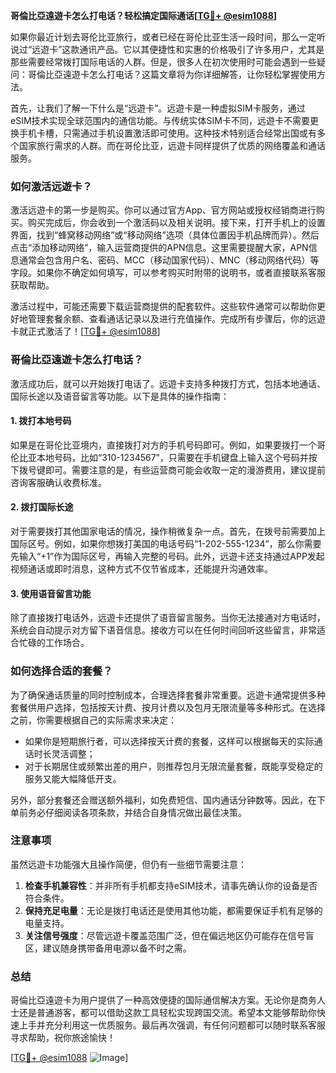 **哥倫比亞遠遊卡怎么打电话？轻松搞定国际通话[[TG💪+ @esim1088](https://t.me/s/esim1088)]**

如果你最近计划去哥伦比亚旅行，或者已经在哥伦比亚生活一段时间，那么一定听说过“远遊卡”这款通讯产品。它以其便捷性和实惠的价格吸引了许多用户，尤其是那些需要经常拨打国际电话的人群。但是，很多人在初次使用时可能会遇到一些疑问：哥倫比亞遠遊卡怎么打电话？这篇文章将为你详细解答，让你轻松掌握使用方法。

首先，让我们了解一下什么是“远遊卡”。远遊卡是一种虚拟SIM卡服务，通过eSIM技术实现全球范围内的通信功能。与传统实体SIM卡不同，远遊卡不需要更换手机卡槽，只需通过手机设置激活即可使用。这种技术特别适合经常出国或有多个国家旅行需求的人群。而在哥伦比亚，远遊卡同样提供了优质的网络覆盖和通话服务。

### **如何激活远遊卡？**

激活远遊卡的第一步是购买。你可以通过官方App、官方网站或授权经销商进行购买。购买完成后，你会收到一个激活码以及相关说明。接下来，打开手机上的设置界面，找到“蜂窝移动网络”或“移动网络”选项（具体位置因手机品牌而异）。然后点击“添加移动网络”，输入运营商提供的APN信息。这里需要提醒大家，APN信息通常会包含用户名、密码、MCC（移动国家代码）、MNC（移动网络代码）等字段。如果你不确定如何填写，可以参考购买时附带的说明书，或者直接联系客服获取帮助。

激活过程中，可能还需要下载运营商提供的配套软件。这些软件通常可以帮助你更好地管理套餐余额、查看通话记录以及进行充值操作。完成所有步骤后，你的远遊卡就正式激活了！[[TG💪+ @esim1088](https://t.me/s/esim1088)]

### **哥倫比亞遠遊卡怎么打电话？**

激活成功后，就可以开始拨打电话了。远遊卡支持多种拨打方式，包括本地通话、国际长途以及语音留言等功能。以下是具体的操作指南：

#### **1. 拨打本地号码**
如果是在哥伦比亚境内，直接拨打对方的手机号码即可。例如，如果要拨打一个哥伦比亚本地号码，比如“310-1234567”，只需要在手机键盘上输入这个号码并按下拨号键即可。需要注意的是，有些运营商可能会收取一定的漫游费用，建议提前咨询客服确认收费标准。

#### **2. 拨打国际长途**
对于需要拨打其他国家电话的情况，操作稍微复杂一点。首先，在拨号前需要加上国际区号。例如，如果你想拨打美国的电话号码“1-202-555-1234”，那么你需要先输入“+1”作为国际区号，再输入完整的号码。此外，远遊卡还支持通过APP发起视频通话或即时消息，这种方式不仅节省成本，还能提升沟通效率。

#### **3. 使用语音留言功能**
除了直接拨打电话外，远遊卡还提供了语音留言服务。当你无法接通对方电话时，系统会自动提示对方留下语音信息。接收方可以在任何时间回听这些留言，非常适合忙碌的工作场合。

### **如何选择合适的套餐？**

为了确保通话质量的同时控制成本，合理选择套餐非常重要。远遊卡通常提供多种套餐供用户选择，包括按天计费、按月计费以及包月无限流量等多种形式。在选择之前，你需要根据自己的实际需求来决定：

- 如果你是短期旅行者，可以选择按天计费的套餐，这样可以根据每天的实际通话时长灵活调整；
- 对于长期居住或频繁出差的用户，则推荐包月无限流量套餐，既能享受稳定的服务又能大幅降低开支。

另外，部分套餐还会赠送额外福利，如免费短信、国内通话分钟数等。因此，在下单前务必仔细阅读各项条款，并结合自身情况做出最佳决策。

### **注意事项**

虽然远遊卡功能强大且操作简便，但仍有一些细节需要注意：

1. **检查手机兼容性**：并非所有手机都支持eSIM技术，请事先确认你的设备是否符合条件。
2. **保持充足电量**：无论是拨打电话还是使用其他功能，都需要保证手机有足够的电量支持。
3. **关注信号强度**：尽管远遊卡覆盖范围广泛，但在偏远地区仍可能存在信号盲区，建议随身携带备用电源以备不时之需。

### **总结**

哥倫比亞遠遊卡为用户提供了一种高效便捷的国际通信解决方案。无论你是商务人士还是普通游客，都可以借助这款工具轻松实现跨国交流。希望本文能够帮助你快速上手并充分利用这一优质服务。最后再次强调，有任何问题都可以随时联系客服寻求帮助，祝你旅途愉快！

[[TG💪+ @esim1088](https://t.me/s/esim1088) ![Image](https://i.postimg.cc/4NQfJmqS/Snipaste-2025-05-13-00-14-12.png)]